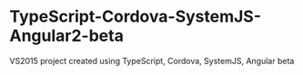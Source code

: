 # TypeScript-Cordova-SystemJS-Angular2-beta
VS2015 project created using TypeScript, Cordova, SystemJS, Angular beta
